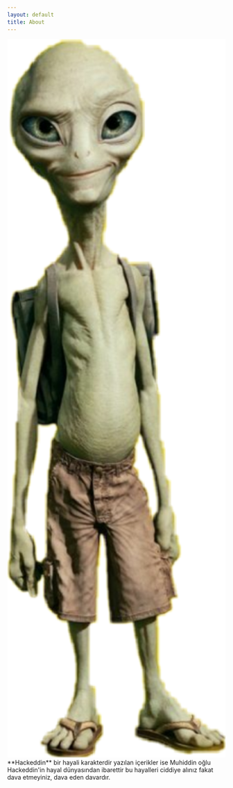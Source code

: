```yaml
---
layout: default
title: About
---
```



<img src="/images/paul.png" width="600" class="right" />
**Hackeddin** bir hayali karakterdir yazılan içerikler ise Muhiddin oğlu Hackeddin'in hayal dünyasından ibarettir bu hayalleri ciddiye alınız fakat dava etmeyiniz, dava eden davardır.

